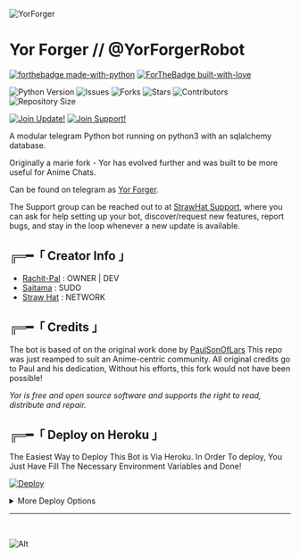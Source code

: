 ![YorForger](https://telegra.ph/file/f09abdbeba399891b45dc.jpg)
# Yor Forger // @YorForgerRobot


<!--- P Y T H O N   B A D G E --->

[![forthebadge made-with-python](http://ForTheBadge.com/images/badges/made-with-python.svg)](https://www.python.org/)
[![ForTheBadge built-with-love](http://ForTheBadge.com/images/badges/built-with-love.svg)](https://GitHub.com/Dank-del/)</br>


<!--- G I T H U B   S T A T S   B A D G E --->

![Python Version](https://img.shields.io/badge/python-3.10-green?style=for-the-badge&logo=appveyor)
![Issues](https://img.shields.io/github/issues/Rachit-Pal/YorForger?style=for-the-badge&logo=appveyor)
![Forks](https://img.shields.io/github/forks/Rachit-Pal/YorForger?style=for-the-badge&logo=appveyor)
![Stars](https://img.shields.io/github/stars/Rachit-Pal/YorForger?style=for-the-badge&logo=appveyor)
![Contributors](https://img.shields.io/github/contributors/Rachit-Pal/YorForger?style=for-the-badge&logo=appveyor)
![Repository Size](https://img.shields.io/github/repo-size/Rachit-Pal/YorForger?style=for-the-badge&logo=appveyor)</br>


<!--- T E L E G R A M   G R O U P   B A D G E --->

[![Join Update!](https://img.shields.io/badge/Update%20Channel-StrawHat%20Updates-blur)](https://t.me/StrawHatUpdates)
[![Join Support!](https://img.shields.io/badge/Support%20Chat-StrawHat%20Team-red)](https://t.me/StrawHatTeam)


<!--- B O T   I N F O --->

A modular telegram Python bot running on python3 with an sqlalchemy database.

Originally a marie fork - Yor has evolved further and was built to be more useful for Anime Chats.

Can be found on telegram as [Yor Forger](https://t.me/YorForgerRobot).

The Support group can be reached out to at [StrawHat Support](https://t.me/StrawHatTeam), where you can ask for help setting up your bot, discover/request new features, report bugs, and stay in the loop whenever a new update is available.



<!--- C R E D I T S   A N D   I N F O --->

## ╔═━「 Creator Info 」

+ [Rachit-Pal](https://github.com/Rachit-Pal) : OWNER | DEV
+ [Saitama](https://t.me/SAlTAM4) : SUDO
+ [Straw Hat](https://github.com/StrawhatNetwork) : NETWORK



## ╔═━「 Credits 」
The bot is based of on the original work done by [PaulSonOfLars](https://github.com/PaulSonOfLars)
This repo was just reamped to suit an Anime-centric community. All original credits go to Paul and his dedication, Without his efforts, this fork would not have been possible!


*Yor is free and open source software and supports the right to read, distribute and repair.*


<!--- D E P L O Y I N G --->

## ╔═━「 Deploy on Heroku 」

The Easiest Way to Deploy This Bot is Via Heroku. In Order To deploy, You Just Have Fill The Necessary Environment Variables and Done!

[![Deploy](https://www.herokucdn.com/deploy/button.svg)](https://dashboard.heroku.com/new?button-url=https%3A%2F%2Fgithub.com%2FRachit-Pal%2FYorForger&template=https%3A%2F%2Fgithub.com%2FRachit-Pal%2FYorForger)


<details>
    <summary>More Deploy Options</summary>
    <br>
    <p align="center">

    Deploying on Local Machine

</p>

```console
    ~$ git clone https://github.com/Rachit-Pal/YorForger.git
    ~$ cd YorForger
    ~$ cp sample_config.py config.py
```

Edit Config.py with your own Values

Start with ```python3 -m YorForger```

</details>

<hr>
<br>

<!--- Yor Forger Bot Stats --->   <!--- Get your own bot Stats from >> repobeats.axiom.co --->
![Alt](https://repobeats.axiom.co/api/embed/0d953e8759da8badaa6dbeea2d12c939309d84f8.svg "Repobeats analytics image")
